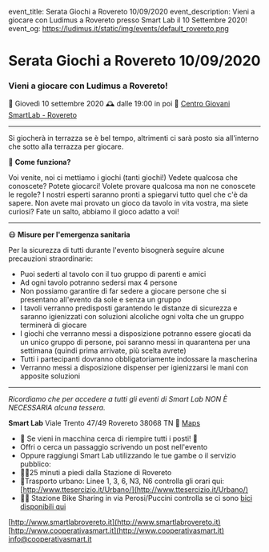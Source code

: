 event_title: Serata Giochi a Rovereto 10/09/2020
event_description: Vieni a giocare con Ludimus a Rovereto presso Smart Lab il 10 Settembre 2020!
event_og: https://ludimus.it/static/img/events/default_rovereto.png

# Serata Giochi a Rovereto 10/09/2020

### Vieni a giocare con Ludimus a Rovereto!

📅 Giovedì 10 settembre 2020
🕰 dalle 19:00 in poi
📍 [Centro Giovani SmartLab - Rovereto](http://bit.ly/SmartLabMaps)

---

Si giocherà in terrazza se è bel tempo, altrimenti ci sarà posto sia all'interno che sotto alla terrazza per giocare.

🎲 **Come funziona?**

Voi venite, noi ci mettiamo i giochi (tanti giochi!)
Vedete qualcosa che conoscete? Potete giocarci!
Volete provare qualcosa ma non ne conoscete le regole? I nostri esperti saranno pronti a spiegarvi tutto quel che c'è da sapere.
Non avete mai provato un gioco da tavolo in vita vostra, ma siete curiosi? Fate un salto, abbiamo il gioco adatto a voi!

---

😷 **Misure per l'emergenza sanitaria**

Per la sicurezza di tutti durante l'evento bisognerà seguire alcune precauzioni straordinarie:
- Puoi sederti al tavolo con il tuo gruppo di parenti e amici
- Ad ogni tavolo potranno sedersi max 4 persone
- Non possiamo garantire di far sedere a giocare persone che si presentano all'evento da sole e senza un gruppo
- I tavoli verranno predisposti garantendo le distanze di sicurezza e saranno igienizzati con soluzioni alcoliche ogni volta che un gruppo terminerà di giocare 
- I giochi che verranno messi a disposizione potranno essere giocati da un unico gruppo di persone, poi saranno messi in quarantena per una settimana (quindi prima arrivate, più scelta avrete) 
- Tutti i partecipanti dovranno obbligatoriamente indossare la mascherina
- Verranno messi a disposizione dispenser per igienizzarsi le mani con apposite soluzioni

---

_Ricordiamo che per accedere a tutti gli eventi di Smart Lab NON È NECESSARIA alcuna tessera._

**Smart Lab**
Viale Trento 47/49
Rovereto 38068 TN
📍 [Maps](http://bit.ly/SmartLabMaps)

- 🚗 Se vieni in macchina cerca di riempire tutti i posti! 🚗
- Offri o cerca un passaggio scrivendo un post nell'evento
- Oppure raggiungi Smart Lab utilizzando le tue gambe o il servizio pubblico:
- 🚶‍♂️25 minuti a piedi dalla Stazione di Rovereto
- 🚌Trasporto urbano: Linee 1, 3, 6, N3, N6 controlla gli orari qui: [http://www.ttesercizio.it/Urbano/](http://www.ttesercizio.it/Urbano/) 
- 🚴‍♂️ Stazione Bike Sharing in via Perosi/Puccini controlla se ci sono [bici disponibili qui](http://www.bicincitta.com/frmLeStazioniComune.aspx?ID=189)

[http://www.smartlabrovereto.it](http://www.smartlabrovereto.it)
[http://www.cooperativasmart.it](http://www.cooperativasmart.it)
[info@cooperativasmart.it](info@cooperativasmart.it)